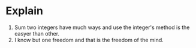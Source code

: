 # Explain

1. Sum two integers have much ways and use the integer's method is the easyer than other.
2. I know but one freedom and that is the freedom of the mind.